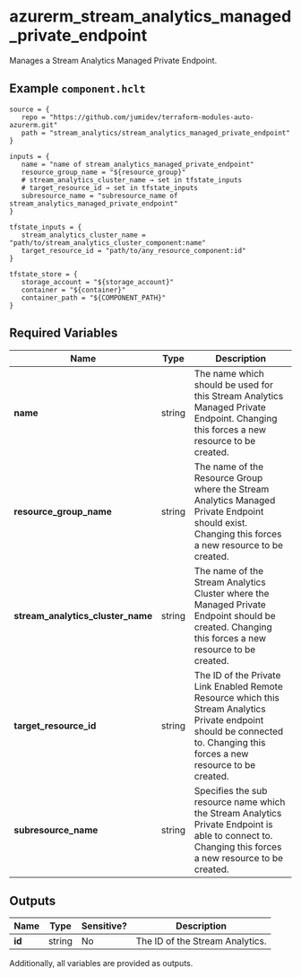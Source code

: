 # azurerm_stream_analytics_managed_private_endpoint

Manages a Stream Analytics Managed Private Endpoint.

## Example `component.hclt`

```hcl
source = {
   repo = "https://github.com/jumidev/terraform-modules-auto-azurerm.git"   
   path = "stream_analytics/stream_analytics_managed_private_endpoint"   
}

inputs = {
   name = "name of stream_analytics_managed_private_endpoint"   
   resource_group_name = "${resource_group}"   
   # stream_analytics_cluster_name → set in tfstate_inputs
   # target_resource_id → set in tfstate_inputs
   subresource_name = "subresource_name of stream_analytics_managed_private_endpoint"   
}

tfstate_inputs = {
   stream_analytics_cluster_name = "path/to/stream_analytics_cluster_component:name"   
   target_resource_id = "path/to/any_resource_component:id"   
}

tfstate_store = {
   storage_account = "${storage_account}"   
   container = "${container}"   
   container_path = "${COMPONENT_PATH}"   
}

```

## Required Variables

| Name | Type |  Description |
| ---- | --------- |  ----------- |
| **name** | string |  The name which should be used for this Stream Analytics Managed Private Endpoint. Changing this forces a new resource to be created. | 
| **resource_group_name** | string |  The name of the Resource Group where the Stream Analytics Managed Private Endpoint should exist. Changing this forces a new resource to be created. | 
| **stream_analytics_cluster_name** | string |  The name of the Stream Analytics Cluster where the Managed Private Endpoint should be created. Changing this forces a new resource to be created. | 
| **target_resource_id** | string |  The ID of the Private Link Enabled Remote Resource which this Stream Analytics Private endpoint should be connected to. Changing this forces a new resource to be created. | 
| **subresource_name** | string |  Specifies the sub resource name which the Stream Analytics Private Endpoint is able to connect to. Changing this forces a new resource to be created. | 



## Outputs

| Name | Type | Sensitive? | Description |
| ---- | ---- | --------- | --------- |
| **id** | string | No  | The ID of the Stream Analytics. | 

Additionally, all variables are provided as outputs.
